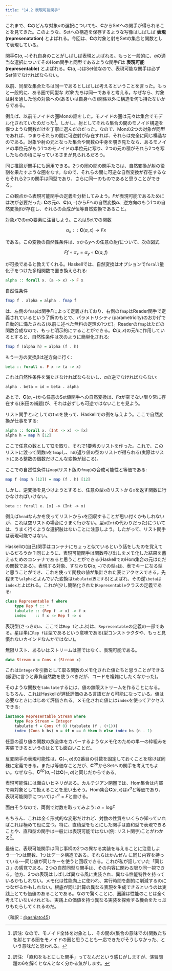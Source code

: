 ```yaml
---
title: "14.2 表現可能関手"
---
```


これまで、$\mathbf{C}$のどんな対象$a$の選択についても、$\mathbf{C}$から$\mathrm{Set}$への関手が得られることを見てきた。このような、$\mathrm{Set}$への構造を保存するような写像はしばしば **表現(represenatation)** とよばれる。今回は、$\mathbf{C}$の対象と射を$\mathrm{Set}$の集合と関数として表現している。

関手$\mathbf{C}(a, -)$それ自身のことがしばしば表現とよばれる。もっと一般的に、$a$の適当な選択についてそのHom関手と同型であるような関手$F$は **表現可能(representable)** とよばれる。$\mathbf{C}(a, -)$は$\mathrm{Set}$値なので、表現可能な関手は必ず$\mathrm{Set}$値でなければならない。

以前、同型な集合たちは同一であるとしばしば考えるということを言った。もっと一般的に、ある圏で同型な *対象* たちは同一であると考える。なぜなら、対象は射を通した他の対象への(あるいは自身への)関係以外に構造を何も持たないからである。

例えば、以前モノイドの圏$\mathrm{Mon}$の話をした。モノイドの圏は元々は集合でモデル化されていたのだった[^1]。しかし、射としてそれら集合の間のモノイド構造を保つような関数だけを丁寧に選んだのだった。なので、$\mathrm{Mon}$の2つの対象が同型であれば、つまりそれらの間に可逆射が存在すれば、それらは完全に同じ構造なのである。対象や射の元となった集合や関数の中身を覗き見たなら、あるモノイドの単位元がもう1つのモノイドの単位元に写り、2つの元の積がそれら2つを写したものの積に写っているさまが見られるだろう。

同じ推論が関手にも適用できる。2つの圏の間の関手たちは、自然変換が射の役割を果たすような圏をなす。なので、それらの間に可逆な自然変換が存在するならそれら2つの関手は同型であり、さらに同一のものであると思うことができる。

この観点から表現可能関手の定義を分析してみよう。$F$が表現可能であるためには次が必要だった: $\mathbf{C}$の元$a$、$\mathbf{C}(a, -)$から$F$への自然変換$\alpha$、逆方向のもう1つの自然変換$\beta$が存在し、それらの合成が恒等自然変換であること。

対象$x$での$\alpha$の要素に注目しよう。これは$\mathrm{Set}$での関数

$$
\alpha_x \mathtt{::}\   \mathbf{C}(a, x) \to F x
$$

である。この変換の自然性条件は、$x$から$y$への任意の射$f$について、次の図式

$$
F f \circ \alpha_x = \alpha_y \circ \mathbf{C}(a, f)
$$

が可換であると教えてくれる。Haskellでは、自然変換はオプションで`forall`量化子をつけた多相関数で置き換えられる:

```haskell
alpha :: forall x. (a -> x) -> F x
```

自然性条件

```haskell
fmap f . alpha = alpha . fmap f
```

は、左側の`fmap`は関手$F$によって定義されており、右側の`fmap`はReader関手で定義されているという了解のもとで、パラメトリシティ(parametricity)のおかげで自動的に満たされる(以前に述べた無料の定理の1つだ)。Readerの`fmap`はただの関数合成なので、もっと明示的にすることができる。$\mathbf{C}(a, x)$の元$h$に作用しているとすると、自然性条件は次のように簡単化される:

```haskell
fmap f (alpha h) = alpha (f . h)
```

もう一方の変換$\beta$は逆方向に行く:

```haskell
beta :: forall x. F x -> (a -> x)
```

これは自然性条件を満たさなければならないし、$\alpha$の逆でなければならない:

```
alpha . beta = id = beta . alpha
```

あとで、$\mathbf{C}(a, -)$から任意の$\mathrm{Set}$値関手への自然変換は、$F a$が空でない限り常に存在する(米田の補題)が、それは必ずしも可逆ではないことを見よう。

リスト関手と`a`としての`Int`を使って、Haskellでの例を与えよう。ここで自然変換が仕事をする:

```haskell
alpha :: forall x. (Int -> x) -> [x]
alpha h = map h [12]
```

ここで任意の数として12を取り、それで1要素のリストを作った。これで、このリストに渡って関数`h`を`fmap`し、`h`の返り値の型のリストが得られる(実際はリストにある整数の個数だけこんな変換が起こる)。

ここでの自然性条件は`map`(リスト版の`fmap`)の合成可能性と等価である:

```haskell
map f (map h [12]) = map (f . h) [12]
```

しかし、逆変換を見つけようとすると、任意の型`x`のリストから`x`を返す関数に行かなければいけない。

```
beta :: forall x. [x] -> (Int -> x)
```

例えば`head`なんかを使ってリストから`x`を回収することが思い付くかもしれないが、これは空リストの場合にうまく行かない。型`a`(`Int`の代わりだった)については、うまく行くような選択肢はないことに注意しよう。したがって、リスト関手は表現可能ではない。

Haskellの(自己)関手はコンテナにちょっと似ているという話をしたのを覚えているだろうか？同じように、表現可能関手は関数呼び出しをメモ化した結果を蓄えるためのコンテナであると思うことができる(HaskellでのHom集合の元はただの関数である)。表現する対象、すなわち$\mathbf{C}(a, -)$での型`a`は、表でキーになる型と思うことができ、これを使って関数の値が集計された表にアクセスできる。先程まで`\alpha`とよんでいた変換は`tabulate`(`表にする`)とよばれ、その逆`\beta`は`index`とよばれる。これが(少し簡略化された)`Representable`クラスの定義である:

```haskell
class Representable f where
    type Rep f :: *
    tabulate :: (Rep f -> x) -> f x
    index    :: f x -> Rep f -> x
```

表現型(さっきの`a`、ここでは`Rep f`とよぶ)は、`Representable`の定義の一部である。星は単に`Rep f`は型であるという意味である(型コンストラクタや、もっと見慣れないカインドなんかではない)。

無限リスト、あるいはストリームは空ではなく、表現可能である。

```haskell
data Stream x = Cons x (Stream x)
```

これは`Integer`を引数として取る関数のメモ化された値たちと思うことができる(厳密に言うと非負自然数を使うべきだが、コードを複雑にしたくなかった)。

そのような関数を`tabulate`するには、値の無限ストリームを作ることになる。もちろん、これはHaskellが遅延評価のある言語だから可能になっている。値は必要なときにはじめて評価される。メモ化された値には`index`を使ってアクセスできる:

```haskell
instance Representable Stream where
    type Rep Stream = Integer
    tabulate f = Cons (f 0) (tabulate (f . (+1)))
    index (Cons b bs) n = if n == 0 then b else index bs (n - 1)
```

任意の返り値の関数の族全体をカバーするようなメモ化のための単一の枠組みを実装できるというのはとても面白いことだ。

反変関手の表現可能性は、$\mathbf{C}(-, a)$の2番目の引数を固定しておくことを除けば同様に定義できる。または等価なことだが、$\mathbf{C}^{op}$から$\mathrm{Set}$への関手を考えてもよい。なぜなら、$\mathbf{C}^{op}(a, -)$は$\mathbf{C}(-, a)$と同じだからである。

表現可能性には面白いヒネリがある。カルテジアン閉圏では、Hom集合は内部で羃対象として扱えることを思い出そう。Hom集合$\mathbf{C}(a, x)$は$x^a$と等価であり、表現可能関手については$-^a = F$と書ける。

面白そうなので、両側で対数を取ってみよう: $a = \mathrm{log}F$

もちろん、これは全く形式的な変形だけれど、対数の性質をいくらか知っていればこれは極めて役に立つ。特に、直積型をもとにした関手は直和型で表現できることや、直和型の関手は一般には表現可能ではない(例: リスト関手)ことがわかる[^2]。

最後に、表現可能関手は同じ事柄の2つの異なる実装を与えることに注意しよう---1つは関数、1つはデータ構造である。それらはかんぜん に同じ内容を持っている---同じ値が同じキーを使うと回収できる。これが私が話していた「同じさ」の感覚である。2つの自然同型な関手は、その内容に関わる限り同一視できる。他方、2つの表現はしばしば異なる風に実装され、異なる性能特性を持っているかもしれない。メモ化は性能向上に使われ、実行時間を劇的に削減するのにつながるかもしれない。根底が同じ計算の異なる表現を生成できるというのは実践上とても価値のあることである。なので驚くことに、圏論は性能のことは全く考えていないけれども、実践上の価値を持つ異なる実装を探索する機会をたっぷりもたらしてくれるのだ。


[^1]: 訳注: なので、モノイド全体を対象とし、その間の(集合の意味での)関数たちを射とする圏をモノイドの圏と思うことも一応できたがそうしなかった、という意味だと思われる。
[^2]: 訳注: 「直和をもとにした関手」ってなんだという感じがしますが、演習問題の6を解くとなんとなく分かる気がします。


（和訳：[@ashiato45](https://twitter.com/ashiato45)）
